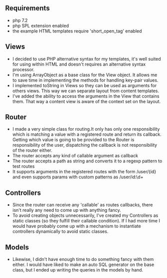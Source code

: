 
## Requirements
* php 7.2
* php SPL extension enabled
* the example HTML templates require 'short_open_tag' enabled

## Views

- I decided to use PHP alternative syntax for my templates, it's well suited for using within HTML and doesn't requires an alternative syntax processor.
- I'm using ArrayObject as a base class for the View object. It allows me to save time
in implementing the methods for handling key-pair values.
- I implemented toString in Views so they can be used as arguments for others views.
This way we can separate layout from content templates.
- I've added the ability to access the arguments in the View that contains them. That way
a content view is aware of the context set on the layout.

## Router

- I made a very simple class for routing.It only has only one responsibility which is matching a
value with a registered route and return its callback. Getting which value is going to be provided to the Router is responsibility of the user, dispatching the callback is not responsibility of the router either.
- The router accepts any kind of callable argument as callback
- The router accepts a path as string and converts it to a regexp pattern to test routes
- It supports arguments in the registered routes with the form /user/{id} and even supports params with
custom patterns as /user/id:\\d+

## Controllers

- Since the router can receive any 'callable' as routes callbacks, there isn't really any need to come up
with anything fancy.
- To avoid creating objects unnecessarily, I've created my Controllers as static classes (so they fulfill their callable condition). If I had more time I would have probably come up with a mechanism to instantiate controllers dynamically to avoid static classes.

## Models

- Likewise, I didn't have enough time to do something fancy with them either. I would have liked to make an auto SQL generator on the base class, but I ended up writing the queries in the models by hand.
